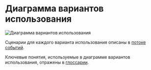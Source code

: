 # Диаграмма вариантов использования

![Диаграмма вариантов использования](../Images/Diagrams/MyUseCase.jpg)

Сценарии для каждого варианта использования описаны в [потоке событий](../UseCase/).

Ключевые понятия, используемые в диаграмме вариантов использования, отражены в [глоссарии](../UseCase/). 
